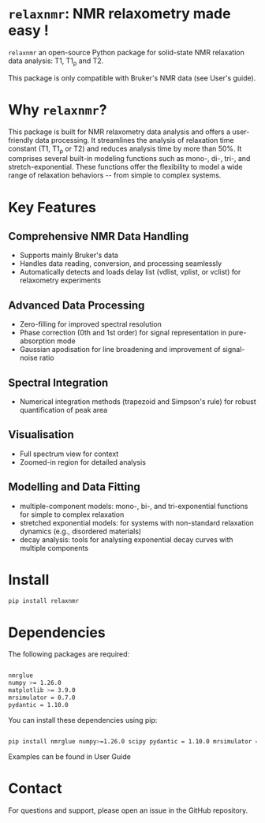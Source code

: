 # ``relaxnmr``: NMR relaxometry made easy !
``relaxnmr`` an open-source Python package for solid-state NMR relaxation data analysis: T1, T1<sub>ρ</sub> and T2.

This package is only compatible with Bruker's NMR data (see User's guide).

# Why ``relaxnmr``?
This package is built for NMR relaxometry data analysis and offers a user-friendly data processing. It streamlines the analysis of relaxation time constant (T1, T1<sub>ρ</sub> or T2) and reduces analysis time by more than 50%. It comprises several built-in modeling functions such as mono-, di-, tri-, and stretch-exponential. These functions offer the flexibility to model a wide range of relaxation behaviors -- from simple to complex systems.



# Key Features

## Comprehensive NMR Data Handling
  - Supports mainly Bruker's data 
  - Handles data reading, conversion, and processing seamlessly
  - Automatically detects and loads delay list (vdlist, vplist, or vclist) for relaxometry experiments
## Advanced Data Processing
  - Zero-filling for improved spectral resolution
  - Phase correction (0th and 1st order) for signal representation in pure-absorption mode
  - Gaussian apodisation for line broadening and improvement of signal-noise ratio
## Spectral Integration
 - Numerical integration methods (trapezoid and Simpson's rule) for robust quantification of peak area
## Visualisation
  - Full spectrum view for context
  - Zoomed-in region for detailed analysis
## Modelling and Data Fitting
  - multiple-component models: mono-, bi-, and tri-exponential functions for simple to complex relaxation
  - stretched exponential models: for systems with non-standard relaxation dynamics (e.g., disordered materials)
  - decay analysis: tools for analysing exponential decay curves with multiple components
  
# Install

```bash
pip install relaxnmr

```

# Dependencies

The following packages are required:

```bash

nmrglue 
numpy >= 1.26.0
matplotlib >= 3.9.0
mrsimulator = 0.7.0
pydantic = 1.10.0

```

You can install these dependencies using pip:

```bash

pip install nmrglue numpy>=1.26.0 scipy pydantic = 1.10.0 mrsimulator = 0.7.0

```

Examples can be found in User Guide



# Contact

For questions and support, please open an issue in the GitHub repository.